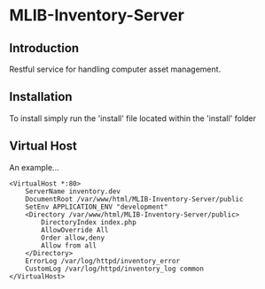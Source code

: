 MLIB-Inventory-Server
=======================

Introduction
------------
Restful service for handling computer asset management.


Installation
------------
To install simply run the 'install' file located within the 'install' folder

Virtual Host
------------
An example...

```
<VirtualHost *:80>
    ServerName inventory.dev
    DocumentRoot /var/www/html/MLIB-Inventory-Server/public
    SetEnv APPLICATION_ENV "development"
    <Directory /var/www/html/MLIB-Inventory-Server/public>
        DirectoryIndex index.php
        AllowOverride All
        Order allow,deny
        Allow from all
    </Directory>
    ErrorLog /var/log/httpd/inventory_error
    CustomLog /var/log/httpd/inventory_log common
</VirtualHost>
```